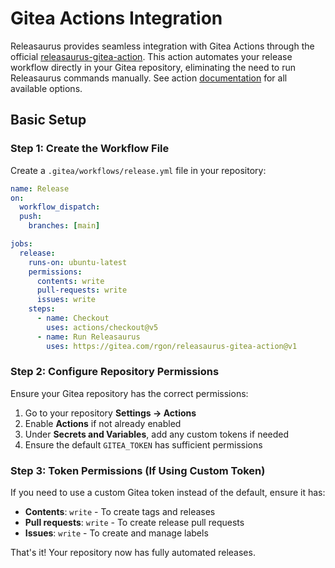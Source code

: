 # Gitea Actions Integration

Releasaurus provides seamless integration with Gitea Actions through the
official [releasaurus-gitea-action]. This action automates your release
workflow directly in your Gitea repository, eliminating the need to run
Releasaurus commands manually. See action
[documentation][releasaurus-gitea-action] for all available options.

## Basic Setup

### Step 1: Create the Workflow File

Create a `.gitea/workflows/release.yml` file in your repository:

```yaml
name: Release
on:
  workflow_dispatch:
  push:
    branches: [main]

jobs:
  release:
    runs-on: ubuntu-latest
    permissions:
      contents: write
      pull-requests: write
      issues: write
    steps:
      - name: Checkout
        uses: actions/checkout@v5
      - name: Run Releasaurus
        uses: https://gitea.com/rgon/releasaurus-gitea-action@v1
```

### Step 2: Configure Repository Permissions

Ensure your Gitea repository has the correct permissions:

1. Go to your repository **Settings → Actions**
2. Enable **Actions** if not already enabled
3. Under **Secrets and Variables**, add any custom tokens if needed
4. Ensure the default `GITEA_TOKEN` has sufficient permissions

### Step 3: Token Permissions (If Using Custom Token)

If you need to use a custom Gitea token instead of the default, ensure it
has:

- **Contents**: `write` - To create tags and releases
- **Pull requests**: `write` - To create release pull requests
- **Issues**: `write` - To create and manage labels

That's it! Your repository now has fully automated releases.

[releasaurus-gitea-action]: https://gitea.com/rgon/releasaurus-gitea-action
